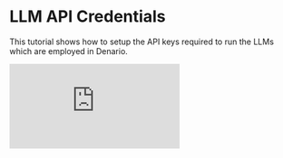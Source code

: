 # LLM API Credentials

This tutorial shows how to setup the API keys required to run the LLMs which are employed in Denario.

<div class="video-wrapper">
<iframe src="https://www.youtube.com/embed/5AGvSNyj7Lg" frameborder="0"
                allow="accelerometer; autoplay; clipboard-write; encrypted-media; gyroscope; picture-in-picture; web-share"
                allowfullscreen></iframe>
</div>
